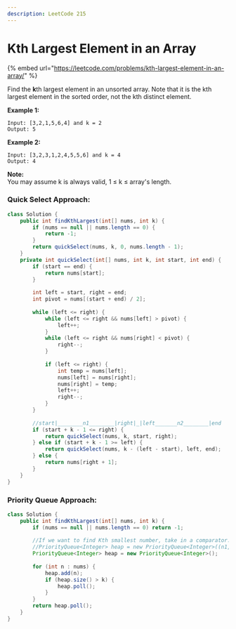 ```yaml
---
description: LeetCode 215
---
```


# Kth Largest Element in an Array

{% embed url="https://leetcode.com/problems/kth-largest-element-in-an-array/" %}

Find the **k**th largest element in an unsorted array. Note that it is the kth largest element in the sorted order, not the kth distinct element.

**Example 1:**

```
Input: [3,2,1,5,6,4] and k = 2
Output: 5
```

**Example 2:**

```
Input: [3,2,3,1,2,4,5,5,6] and k = 4
Output: 4
```

**Note:**\
You may assume k is always valid, 1 ≤ k ≤ array's length.

### Quick Select Approach:

```java
class Solution {
    public int findKthLargest(int[] nums, int k) {
        if (nums == null || nums.length == 0) {
            return -1;
        }
        return quickSelect(nums, k, 0, nums.length - 1);
    }
    private int quickSelect(int[] nums, int k, int start, int end) {
        if (start == end) {
            return nums[start];
        }
        
        int left = start, right = end;
        int pivot = nums[(start + end) / 2];
        
        while (left <= right) {
            while (left <= right && nums[left] > pivot) {
                left++;
            }
            while (left <= right && nums[right] < pivot) {
                right--;
            }
            
            if (left <= right) {
                int temp = nums[left];
                nums[left] = nums[right];
                nums[right] = temp;
                left++;
                right--;
            }
        }
        
        //start|________n1________|right|_|left_______n2________|end
        if (start + k - 1 <= right) {
            return quickSelect(nums, k, start, right);
        } else if (start + k - 1 >= left) {
            return quickSelect(nums, k - (left - start), left, end);
        } else {
            return nums[right + 1];
        }
    }
}
```

### Priority Queue Approach:

```java
class Solution {
    public int findKthLargest(int[] nums, int k) {
        if (nums == null || nums.length == 0) return -1;
        
        //If we want to find Kth smallest number, take in a comparator.
        //PriorityQueue<Integer> heap = new PriorityQueue<Integer>((n1,n2) -> n2 - n1);
        PriorityQueue<Integer> heap = new PriorityQueue<Integer>();
        
        for (int n : nums) {
            heap.add(n);
            if (heap.size() > k) {
                heap.poll();
            }
        }
        return heap.poll();
    }
}
```
